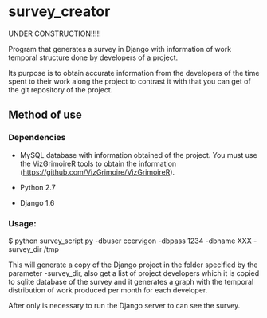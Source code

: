 # survey_creator

UNDER CONSTRUCTION!!!!!

Program that generates a survey in Django with information of work temporal structure done by developers of a project. 

Its purpose is to obtain accurate information from the developers of the time spent to their work along the project to contrast it with that you can get of the git repository of the project.

Method of use
-------------

### Dependencies

* MySQL database with information obtained of the project. You must use the VizGrimoireR tools to obtain the information (https://github.com/VizGrimoire/VizGrimoireR).

* Python 2.7

* Django 1.6

### Usage:

$ python survey_script.py -dbuser ccervigon -dbpass 1234 -dbname XXX -survey_dir /tmp

This will generate a copy of the Django project in the folder specified by the parameter -survey_dir, also get a list of project developers which it is copied to sqlite database of the survey and it generates a graph with the temporal distribution of work produced per month for each developer.

After only is necessary to run the Django server to can see the survey.
